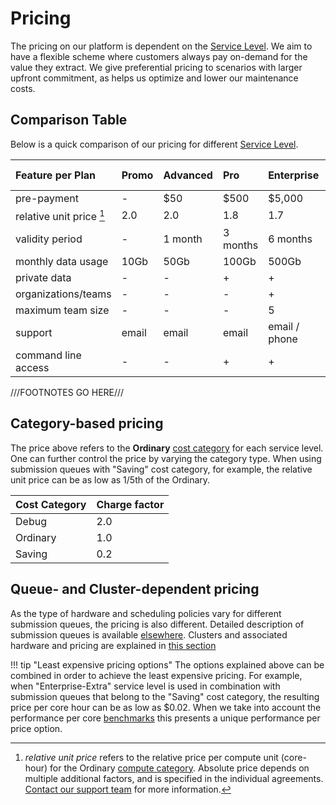 # Pricing

The pricing on our platform is dependent on the [Service Level](../accounts/service-levels.md). We aim to have a flexible scheme where customers always pay on-demand for the value they extract. We give preferential pricing to scenarios with larger upfront commitment, as  helps us optimize and lower our maintenance costs.

## Comparison Table

Below is a quick comparison of our pricing for different [Service Level](../accounts/service-levels.md).

<!-- | price per core-hour       |  $0.20      | $0.20              | $0.18              | $0.17              | $0.10                     | -->

| Feature per Plan         |  Promo      | Advanced           | Pro                | Enterprise         |  Enterprise-Extra         |
| :-------------           |:----------- |:-------------      |:-------------      |:-------------      |:-------------             |
| pre-payment              |  -          | $50                | $500               | $5,000             | $50,000                   |
| relative unit price [^1] |  2.0        | 2.0                | 1.8                | 1.7                | 1.0                       |
| validity period          |  -          | 1 month            | 3 months           | 6 months           | 12 months                 |
| monthly data usage       |  10Gb       | 50Gb               | 100Gb              | 500Gb              | 5Tb                       |
| private data             |  -          | -                  | +                  | +                  | +                         |
| organizations/teams      |  -          | -                  | -                  | +                  | +                         |
| maximum team size        |  -          | -                  | -                  | 5                  | 15                        |
| support                  |  email      | email              | email              | email / phone      | email / phone / videoconference |
| command line access      |  -          | -                  | +                  | +                  | +                         |

[^1]: *relative unit price* refers to the relative price per compute unit (core-hour) for the Ordinary [compute category](../infrastructure/resource/category.md). Absolute price depends on multiple additional factors, and is specified in the individual agreements. [Contact our support team](../ui/support.md) for more information.

///FOOTNOTES GO HERE///

## Category-based pricing

The price above refers to the **Ordinary** [cost category](../infrastructure/resource/category.md#cost-categories) for each service level. One can further control the price by varying the category type. When using submission queues with "Saving" cost category, for example, the relative unit price can be as low as 1/5th of the Ordinary.

|Cost Category| Charge factor
|:---------   |:------------
|Debug        | 2.0
|Ordinary     | 1.0
|Saving       | 0.2

## Queue- and Cluster-dependent pricing

As the type of hardware and scheduling policies vary for different submission queues, the pricing is also different. Detailed description of submission queues is available [elsewhere](../infrastructure/resource/queues.md). Clusters and associated hardware and pricing are explained in [this section](../infrastructure/clusters/overview.md)

!!! tip "Least expensive pricing options"
    The options explained above can be combined in order to achieve the least expensive pricing. For example, when "Enterprise-Extra" service level is used in combination with submission queues that belong to the "Saving" cost category, the resulting price per core hour can be as low as $0.02. When we take into account the performance per core [benchmarks](../benchmarks/2018-11-12-comparison.md#performance-per-core) this presents a unique performance per price option.